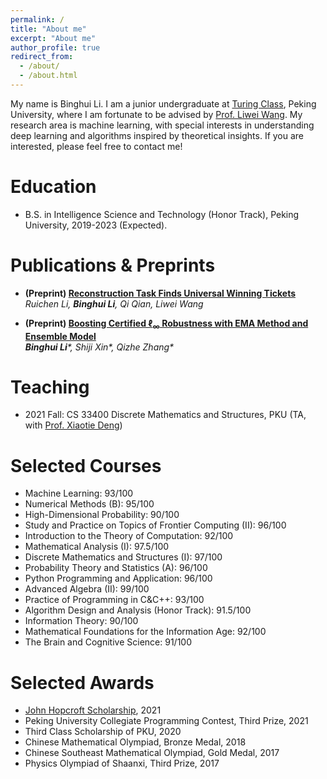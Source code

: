 ```yaml
---
permalink: /
title: "About me"
excerpt: "About me"
author_profile: true
redirect_from: 
  - /about/
  - /about.html
---
```


My name is Binghui Li. I am a junior undergraduate at [Turing Class](https://cfcs.pku.edu.cn/english/research/turing_program/introduction1/index.htm), Peking University, where I am fortunate to be advised by [Prof. Liwei Wang](http://www.liweiwang-pku.com/). My research area is machine learning, with special interests in understanding deep learning and algorithms inspired by theoretical insights. 
If you are interested, please feel free to contact me!

Education
=====
- B.S. in Intelligence Science and Technology (Honor Track), Peking University, 2019-2023 (Expected).

Publications & Preprints
=====
- **(Preprint) [Reconstruction Task Finds Universal Winning Tickets](https://arxiv.org/abs/2202.11484)**
  <br/>
  _Ruichen Li, **Binghui Li**, Qi Qian, Liwei Wang_

- **(Preprint) [Boosting Certified ℓ<sub>∞</sub> Robustness with EMA Method and Ensemble Model](https://arxiv.org/abs/2107.00230)**
  <br/>
  _**Binghui Li**\*, Shiji Xin\*, Qizhe Zhang\*_

Teaching
=====
- 2021 Fall: CS 33400 Discrete Mathematics and Structures, PKU (TA, with [Prof. Xiaotie Deng](https://cfcs.pku.edu.cn/english/people/faculty/xiaotiedeng/index.htm))

Selected Courses
======
- Machine Learning: 93/100
- Numerical Methods (B): 95/100
- High-Dimensional Probability: 90/100
- Study and Practice on Topics of Frontier Computing (II): 96/100
- Introduction to the Theory of Computation: 92/100
- Mathematical Analysis (I): 97.5/100
- Discrete Mathematics and Structures (I): 97/100
- Probability Theory and Statistics (A): 96/100
- Python Programming and Application: 96/100
- Advanced Algebra (II): 99/100
- Practice of Programming in C&C++: 93/100
- Algorithm Design and Analysis (Honor Track): 91.5/100
- Information Theory: 90/100
- Mathematical Foundations for the Information Age: 92/100
- The Brain and Cognitive Science: 91/100

Selected Awards
======
- [John Hopcroft Scholarship](https://cfcs.pku.edu.cn/english/research/turing_program/john_hopcroft_foundation/index.htm), 2021
- Peking University Collegiate Programming Contest, Third Prize, 2021
- Third Class Scholarship of PKU, 2020
- Chinese Mathematical Olympiad, Bronze Medal, 2018
- Chinese Southeast Mathematical Olympiad, Gold Medal, 2017
- Physics Olympiad of Shaanxi, Third Prize, 2017


